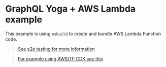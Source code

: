 # GraphQL Yoga + AWS Lambda example

This example is using `esbuild` to create and bundle AWS Lambda Function code.

> [See e2e testing for more information](../../e2e/tests/aws-lambda.ts)

> [For example using AWS/TF CDK see this](../aws-lambda/)
